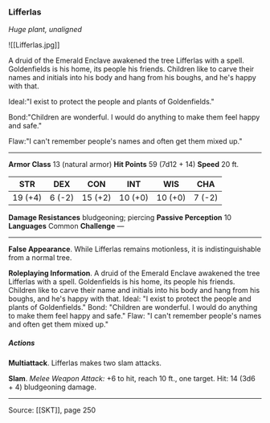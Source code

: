 ### Lifferlas
_Huge plant, unaligned_

![[Lifferlas.jpg]]

A druid of the Emerald Enclave awakened the tree Lifferlas with a spell. Goldenfields is his home, its people his friends. Children like to carve their names and initials into his body and hang from his boughs, and he's happy with that.

Ideal:"I exist to protect the people and plants of Goldenfields."

Bond:"Children are wonderful. I would do anything to make them feel happy and safe."

Flaw:"I can't remember people's names and often get them mixed up."






---

**Armor Class** 13 (natural armor)
**Hit Points** 59 (7d12 + 14)
**Speed** 20 ft.

| STR     | DEX     | CON     | INT     | WIS     | CHA     |
|---------|---------|---------|---------|---------|---------|
| 19 (+4) | 6 (-2) | 15 (+2) | 10 (+0) | 10 (+0) | 7 (-2) |

**Damage Resistances** bludgeoning; piercing
**Passive Perception** 10
**Languages** Common
**Challenge** —

---

**False Appearance**. While Lifferlas remains motionless, it is indistinguishable from a normal tree.

**Roleplaying Information**. A druid of the Emerald Enclave awakened the tree Lifferlas with a spell. Goldenfields is his home, its people his friends. Children like to carve their name and initials into his body and hang from his boughs, and he's happy with that. Ideal: "I exist to protect the people and plants of Goldenfields." Bond: "Children are wonderful. I would do anything to make them feel happy and safe." Flaw: "I can't remember people's names and often get them mixed up."

##### Actions
**Multiattack**. Lifferlas makes two slam attacks.

**Slam**. _Melee Weapon Attack:_ +6 to hit, reach 10 ft., one target. Hit: 14 (3d6 + 4) bludgeoning damage.


---

Source: [[SKT]], page 250